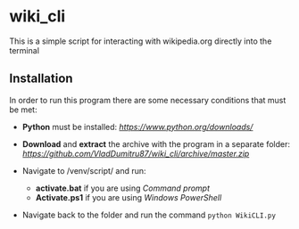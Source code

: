 # wiki_cli

This is a simple script for interacting with wikipedia.org directly into the terminal

## Installation

In order to run this program there are some necessary conditions that must be met:
* **Python** must be installed: *https://www.python.org/downloads/*

* **Download** and **extract** the archive with the program in a separate folder: *https://github.com/VladDumitru87/wiki_cli/archive/master.zip*

* Navigate to <folder>/venv/script/ and run:
	* **activate.bat** if you are using *Command prompt*
	* **Activate.ps1** if you are using *Windows PowerShell*

* Navigate back to the folder and run the command 
	```python WikiCLI.py```
